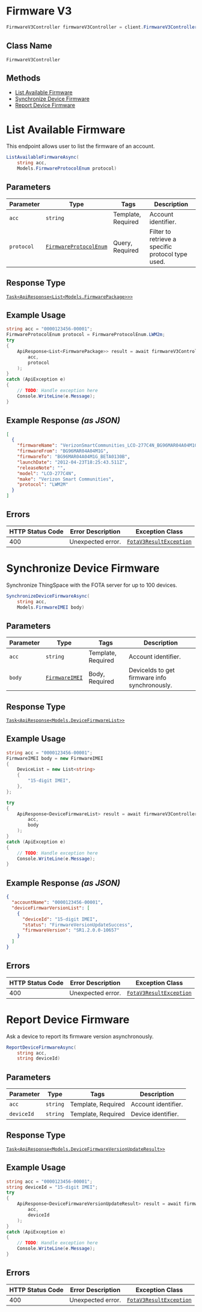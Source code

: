 # Firmware V3

```csharp
FirmwareV3Controller firmwareV3Controller = client.FirmwareV3Controller;
```

## Class Name

`FirmwareV3Controller`

## Methods

* [List Available Firmware](../../doc/controllers/firmware-v3.md#list-available-firmware)
* [Synchronize Device Firmware](../../doc/controllers/firmware-v3.md#synchronize-device-firmware)
* [Report Device Firmware](../../doc/controllers/firmware-v3.md#report-device-firmware)


# List Available Firmware

This endpoint allows user to list the firmware of an account.

```csharp
ListAvailableFirmwareAsync(
    string acc,
    Models.FirmwareProtocolEnum protocol)
```

## Parameters

| Parameter | Type | Tags | Description |
|  --- | --- | --- | --- |
| `acc` | `string` | Template, Required | Account identifier. |
| `protocol` | [`FirmwareProtocolEnum`](../../doc/models/firmware-protocol-enum.md) | Query, Required | Filter to retrieve a specific protocol type used. |

## Response Type

[`Task<ApiResponse<List<Models.FirmwarePackage>>>`](../../doc/models/firmware-package.md)

## Example Usage

```csharp
string acc = "0000123456-00001";
FirmwareProtocolEnum protocol = FirmwareProtocolEnum.LWM2m;
try
{
    ApiResponse<List<FirmwarePackage>> result = await firmwareV3Controller.ListAvailableFirmwareAsync(
        acc,
        protocol
    );
}
catch (ApiException e)
{
    // TODO: Handle exception here
    Console.WriteLine(e.Message);
}
```

## Example Response *(as JSON)*

```json
[
  {
    "firmwareName": "VerizonSmartCommunities_LCO-277C4N_BG96MAR04A04M1G_BG96MAR04A04M1G_BETA0130B",
    "firmwareFrom": "BG96MAR04A04M1G",
    "firmwareTo": "BG96MAR04A04M1G_BETA0130B",
    "launchDate": "2012-04-23T18:25:43.511Z",
    "releaseNote": "",
    "model": "LCO-277C4N",
    "make": "Verizon Smart Communities",
    "protocol": "LWM2M"
  }
]
```

## Errors

| HTTP Status Code | Error Description | Exception Class |
|  --- | --- | --- |
| 400 | Unexpected error. | [`FotaV3ResultException`](../../doc/models/fota-v3-result-exception.md) |


# Synchronize Device Firmware

Synchronize ThingSpace with the FOTA server for up to 100 devices.

```csharp
SynchronizeDeviceFirmwareAsync(
    string acc,
    Models.FirmwareIMEI body)
```

## Parameters

| Parameter | Type | Tags | Description |
|  --- | --- | --- | --- |
| `acc` | `string` | Template, Required | Account identifier. |
| `body` | [`FirmwareIMEI`](../../doc/models/firmware-imei.md) | Body, Required | DeviceIds to get firmware info synchronously. |

## Response Type

[`Task<ApiResponse<Models.DeviceFirmwareList>>`](../../doc/models/device-firmware-list.md)

## Example Usage

```csharp
string acc = "0000123456-00001";
FirmwareIMEI body = new FirmwareIMEI
{
    DeviceList = new List<string>
    {
        "15-digit IMEI",
    },
};

try
{
    ApiResponse<DeviceFirmwareList> result = await firmwareV3Controller.SynchronizeDeviceFirmwareAsync(
        acc,
        body
    );
}
catch (ApiException e)
{
    // TODO: Handle exception here
    Console.WriteLine(e.Message);
}
```

## Example Response *(as JSON)*

```json
{
  "accountName": "0000123456-00001",
  "deviceFirmwarVersionList": [
    {
      "deviceId": "15-digit IMEI",
      "status": "FirmwareVersionUpdateSuccess",
      "firmwareVersion": "SR1.2.0.0-10657"
    }
  ]
}
```

## Errors

| HTTP Status Code | Error Description | Exception Class |
|  --- | --- | --- |
| 400 | Unexpected error. | [`FotaV3ResultException`](../../doc/models/fota-v3-result-exception.md) |


# Report Device Firmware

Ask a device to report its firmware version asynchronously.

```csharp
ReportDeviceFirmwareAsync(
    string acc,
    string deviceId)
```

## Parameters

| Parameter | Type | Tags | Description |
|  --- | --- | --- | --- |
| `acc` | `string` | Template, Required | Account identifier. |
| `deviceId` | `string` | Template, Required | Device identifier. |

## Response Type

[`Task<ApiResponse<Models.DeviceFirmwareVersionUpdateResult>>`](../../doc/models/device-firmware-version-update-result.md)

## Example Usage

```csharp
string acc = "0000123456-00001";
string deviceId = "15-digit IMEI";
try
{
    ApiResponse<DeviceFirmwareVersionUpdateResult> result = await firmwareV3Controller.ReportDeviceFirmwareAsync(
        acc,
        deviceId
    );
}
catch (ApiException e)
{
    // TODO: Handle exception here
    Console.WriteLine(e.Message);
}
```

## Errors

| HTTP Status Code | Error Description | Exception Class |
|  --- | --- | --- |
| 400 | Unexpected error. | [`FotaV3ResultException`](../../doc/models/fota-v3-result-exception.md) |

